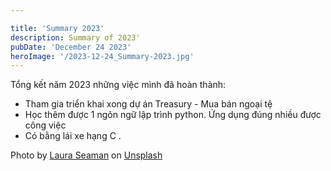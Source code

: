 ```yaml
---

title: 'Summary 2023'
description: Summary of 2023'
pubDate: 'December 24 2023'
heroImage: '/2023-12-24_Summary-2023.jpg'
---
```

<p>Tổng kết năm 2023 những việc mình đã hoàn thành: </p>


<ul>
    <li>Tham gia triển khai xong dự án Treasury - Mua bán ngoại tệ</li>
    <li>Học thêm được 1 ngôn ngữ lập trình python. Ứng dụng đúng nhiều được công việc</li>
    <li>Có bằng lái xe hạng C .</>
</ul>




<p>
Photo by <a href="https://unsplash.com/@lauraseaman?utm_content=creditCopyText&utm_medium=referral&utm_source=unsplash">Laura Seaman</a> on <a href="https://unsplash.com/photos/a-bunch-of-hot-air-balloons-flying-in-the-sky-IqWCSnU3Jiw?utm_content=creditCopyText&utm_medium=referral&utm_source=unsplash">Unsplash</a>
</p>

  
